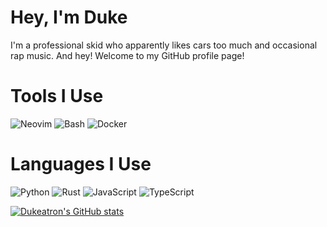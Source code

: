 # Hey, I'm Duke

I'm a professional skid who apparently likes cars too much and occasional rap music. And hey! Welcome to my GitHub profile page!

# Tools I Use

![Neovim](https://img.shields.io/badge/-Neovim-311701?style=for-the-badge&color=1e1e2e&logo=neovim&logoColor=a6e3a1)
![Bash](https://img.shields.io/badge/-Bash-311701?style=for-the-badge&color=1e1e2e&logo=gnu-bash&logoColor=bac2de)
![Docker](https://img.shields.io/badge/-Docker-311701?style=for-the-badge&color=1e1e2e&logo=docker&logoColor=74c7ec)

# Languages I Use

![Python](https://img.shields.io/badge/-Python-311701?style=for-the-badge&color=1e1e2e&logo=python&logoColor=f9e2af)
![Rust](https://img.shields.io/badge/-Rust-311701?style=for-the-badge&color=1e1e2e&logo=rust&logoColor=74c7ec)
![JavaScript](https://img.shields.io/badge/-JavaScript-311701?style=for-the-badge&color=1e1e2e&logoColor=74c7ec&logo=javascript)
![TypeScript](https://img.shields.io/badge/-Typescript-311701?style=for-the-badge&color=1e1e2e&logo=typescript&logoColor=74c7ec)

[![Dukeatron's GitHub stats](https://github-readme-stats.vercel.app/api?username=Dukeatron&show_icons=true&theme=radical&count_private=true&hide=prs,stars)](https://youtube.com/)
